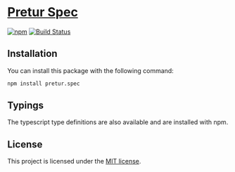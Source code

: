 # [Pretur Spec](https://github.com/pretur/pretur/tree/master/packages/pretur.spec)
[![npm](https://badge.fury.io/js/pretur.spec.svg)](https://badge.fury.io/js/pretur.spec)
[![Build Status](https://travis-ci.org/pretur/pretur.svg?branch=master)](https://travis-ci.org/pretur/pretur)

## Installation

You can install this package with the following command:

```sh
npm install pretur.spec
```

## Typings

The typescript type definitions are also available and are installed with npm.

## License
This project is licensed under the [MIT license](https://github.com/pretur/pretur/blob/master/LICENSE).
